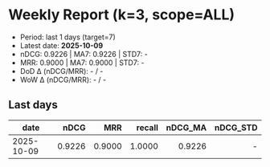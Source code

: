 # Weekly Report (k=3, scope=ALL)

- Period: last 1 days (target=7)
- Latest date: **2025-10-09**
- nDCG: 0.9226 | MA7: 0.9226 | STD7: -
- MRR: 0.9000 | MA7: 0.9000 | STD7: -
- DoD Δ (nDCG/MRR): - / -
- WoW Δ (nDCG/MRR): - / -

## Last days

| date | nDCG | MRR | recall | nDCG_MA | nDCG_STD |
|---|---:|---:|---:|---:|---:|
| 2025-10-09 | 0.9226 | 0.9000 | 1.0000 | 0.9226 | - |
